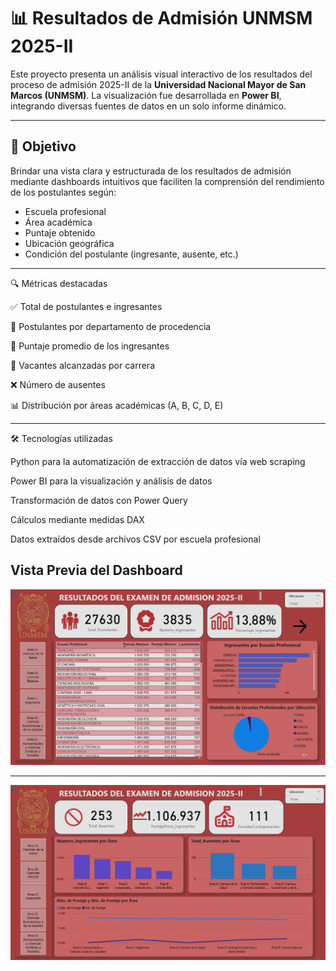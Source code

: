# 📊 Resultados de Admisión UNMSM 2025-II

Este proyecto presenta un análisis visual interactivo de los resultados del proceso de admisión 2025-II de la **Universidad Nacional Mayor de San Marcos (UNMSM)**. La visualización fue desarrollada en **Power BI**, integrando diversas fuentes de datos en un solo informe dinámico.

---

## 🧠 Objetivo

Brindar una vista clara y estructurada de los resultados de admisión mediante dashboards intuitivos que faciliten la comprensión del rendimiento de los postulantes según:

- Escuela profesional  
- Área académica  
- Puntaje obtenido  
- Ubicación geográfica  
- Condición del postulante (ingresante, ausente, etc.)

---

🔍 Métricas destacadas

✅ Total de postulantes e ingresantes

📍 Postulantes por departamento de procedencia

🎯 Puntaje promedio de los ingresantes

🧾 Vacantes alcanzadas por carrera

❌ Número de ausentes

📊 Distribución por áreas académicas (A, B, C, D, E)

---

🛠️ Tecnologías utilizadas

Python para la automatización de extracción de datos vía web scraping

Power BI para la visualización y análisis de datos

Transformación de datos con Power Query

Cálculos mediante medidas DAX

Datos extraídos desde archivos CSV por escuela profesional

## Vista Previa del Dashboard
![Admision Dashboard](https://github.com/Amontanez2/resultados-admision-unmsm-2025-II/blob/main/ResultadosAdmisionUNMSM2025.PNG?raw=true)

---
![Admision Dashboard](https://github.com/Amontanez2/resultados-admision-unmsm-2025-II/blob/main/ResultadosAdmisionUNMSM2025-1.PNG?raw=true)

